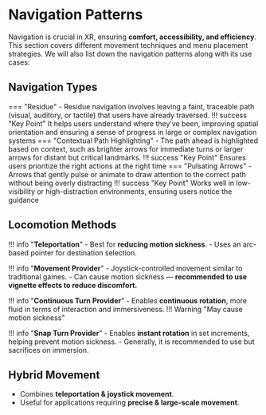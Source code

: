 # **Navigation Patterns**

Navigation is crucial in XR, ensuring **comfort, accessibility, and efficiency**. This section covers different movement techniques and menu placement strategies.
We will also list down the navigation patterns along with its use cases:
## **Navigation Types**
=== "Residue"
    - Residue navigation involves leaving a faint, traceable path (visual, auditory, or tactile) that users have already traversed.
    !!! success "Key Point" 
        It helps users understand where they’ve been, improving spatial orientation and ensuring a sense of progress in large or complex navigation systems
=== "Contextual Path Highlighting"
    - The path ahead is highlighted based on context, such as brighter arrows for immediate turns or larger arrows for distant but critical landmarks.
    !!! success "Key Point"
        Ensures users prioritize the right actions at the right time
=== "Pulsating Arrows"
    - Arrows that gently pulse or animate to draw attention to the correct path without being overly distracting
    !!! success "Key Point" 
        Works well in low-visibility or high-distraction environments, ensuring users notice the guidance
## **Locomotion Methods**
!!! info "**Teleportation**"
    - Best for **reducing motion sickness**.
    - Uses an arc-based pointer for destination selection.

!!! info "**Movement Provider**"
    - Joystick-controlled movement similar to traditional games.
    - Can cause motion sickness — **recommended to use vignette effects to reduce discomfort.**

!!! info "**Continuous Turn Provider**"
    - Enables **continuous rotation**, more fluid in terms of interaction and immersiveness.
    !!! Warning "May cause motion sickness"


!!! info "**Snap Turn Provider**"
    - Enables **instant rotation** in set increments, helping prevent motion sickness.
    - Generally, it is recommended to use but sacrifices on immersion.

## **Hybrid Movement**
- Combines **teleportation & joystick movement**.
- Useful for applications requiring **precise & large-scale movement**.
